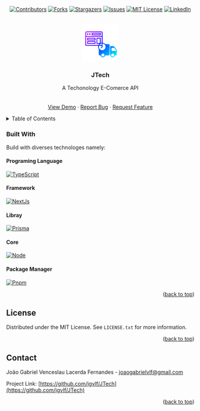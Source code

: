 <!-- Improved compatibility of back to top link: See: https://github.com/othneildrew/Best-README-Template/pull/73 -->
<a name="readme-top"></a>
<!--
*** Thanks for checking out the Best-README-Template. If you have a suggestion
*** that would make this better, please fork the repo and create a pull request
*** or simply open an issue with the tag "enhancement".
*** Don't forget to give the project a star!
*** Thanks again! Now go create something AMAZING! :D
-->



<!-- PROJECT SHIELDS -->
<!--
*** I'm using markdown "reference style" links for readability.
*** Reference links are enclosed in brackets [ ] instead of parentheses ( ).
*** See the bottom of this document for the declaration of the reference variables
*** for contributors-url, forks-url, etc. This is an optional, concise syntax you may use.
*** https://www.markdownguide.org/basic-syntax/#reference-style-links
-->

<p align="center">
  <a href="https://github.com/jgvlf/JTech/graphs/contributors"><img alt="Contributors" src="https://img.shields.io/github/contributors/jgvlf/JTech?color=BD00FF&style=plastic"/></a>
  <a href="https://github.com/jgvlf/JTech/network/members"><img alt="Forks" src="https://img.shields.io/github/forks/jgvlf/JTech?color=6F00D8&style=plastic"/></a>
  <a href="https://github.com/jgvlf/JTech/stargazers"><img alt="Stargazers" src="https://img.shields.io/github/stars/jgvlf/JTech?color=0003FF&style=plastic"/></a>
  <a href="https://github.com/jgvlf/JTech/issues"><img alt="Issues" src="https://img.shields.io/github/issues/jgvlf/JTech?color=008BFF&style=plastic"/></a>
  <a href="https://github.com/jgvlf/JTech/blob/deploy/LICENSE.txt"><img alt="MIT License" src="https://img.shields.io/github/license/jgvlf/JTech?color=00FBFF&style=plastic"/></a>
  <a href="https://www.linkedin.com/in/jgvlf/"><img alt="LinkedIn" src="https://img.shields.io/badge/-LinkedIn-black.svg?style=plastic&logo=linkedin&color=0A66C2"/>   </a>
</p>

<!-- [![Contributors][contributors-shield]][contributors-url]
[![Forks][forks-shield]][forks-url]
[![Stargazers][stars-shield]][stars-url]
[![Issues][issues-shield]][issues-url]
[![MIT License][license-shield]][license-url]
[![LinkedIn][linkedin-shield]][linkedin-url] -->



<!-- PROJECT LOGO -->
<br />
<div align="center">
  <a href="https://github.com/jgvlf/JTech">
    <img src="images/JTech_Logo.png" alt="Logo" width="100" height="100">
  </a>

  <h3 align="center">JTech</h3>

  <p align="center">
    A Techonology E-Comerce API
    <br />
    <br />
    <br />
    <a href="https://github.com/jgvlf/JTech">View Demo</a>
    ·
    <a href="https://github.com/jgvlf/JTech/issues">Report Bug</a>
    ·
    <a href="https://github.com/jgvlf/JTech/issues">Request Feature</a>
  </p>
</div>



<!-- TABLE OF CONTENTS -->
<details>
  <summary>Table of Contents</summary>
  <ol>
    <li>
      <a href="#built-with">Built With</a>
      <ol type='1'>
        <li><a href="#programing-language">Programing Language</a></li>
        <li><a href="#framework">Framework</a></li>
        <li><a href="#libray">Libray</a></li>
        <li><a href="#core">Core</a></li>
        <li><a href="#package-manager">Package Manager</a></li>
      </ol>
    </li>
  </ol>
</details>

### Built With

Build with diverses technologes namely:

#### Programing Language
[![TypeScript][TS-shield]][TS-url]

#### Framework
[![NextJs][NextJs-shield]][NextJs-url]

#### Libray

[![Prisma][Prisma-shield]][Prisma-url]

#### Core
[![Node][Node-shield]][Node-url]

#### Package Manager
[![Pnpm][Pnpm-shield]][Pnpm-url]

<p align="right">(<a href="#readme-top">back to top</a>)</p>

<!-- LICENSE -->
## License

Distributed under the MIT License. See `LICENSE.txt` for more information.

<p align="right">(<a href="#readme-top">back to top</a>)</p>



<!-- CONTACT -->
## Contact

João Gabriel Venceslau Lacerda Fernandes - joaogabrielvlf@gmail.com

Project Link: [https://github.com/jgvlf/JTech](https://github.com/jgvlf/JTech)

<p align="right">(<a href="#readme-top">back to top</a>)</p>




<!-- MARKDOWN LINKS & IMAGES -->
<!-- https://www.markdownguide.org/basic-syntax/#reference-style-links -->
[contributors-shield]: https://img.shields.io/github/contributors/jgvlf/JTech?color=BD00FF&style=plastic
[contributors-url]: https://github.com/jgvlf/JTech/graphs/contributors
[forks-shield]: https://img.shields.io/github/forks/jgvlf/JTech?color=6F00D8&style=plastic
[forks-url]: https://github.com/jgvlf/JTech/network/members
[stars-shield]: https://img.shields.io/github/stars/jgvlf/JTech?color=0003FF&style=plastic
[stars-url]: https://github.com/jgvlf/JTech/stargazers
[issues-shield]: https://img.shields.io/github/issues/jgvlf/JTech?color=008BFF&style=plastic
[issues-url]: https://github.com/jgvlf/JTech/issues
[license-shield]: https://img.shields.io/github/license/jgvlf/JTech?color=00FBFF&style=plastic
[license-url]: https://github.com/jgvlf/JTech/blob/deploy/LICENSE.txt
[linkedin-shield]: https://img.shields.io/badge/-LinkedIn-black.svg?style=plastic&logo=linkedin&color=0A66C2
[linkedin-url]: https://www.linkedin.com/in/jgvlf/
<!-- [product-screenshot]: images/screenshot.png -->

[NextJs-shield]: https://img.shields.io/badge/next.js-000000?style=for-the-badge&logo=nextdotjs&logoColor=white
[NextJs-url]: https://nextjs.org/

[Prisma-shield]: https://img.shields.io/badge/Prisma-3982CE?style=for-the-badge&logo=Prisma&logoColor=white
[Prisma-url]: https://www.prisma.io/

[TS-shield]: https://img.shields.io/badge/TypeScript-007ACC?style=for-the-badge&logo=typescript&logoColor=white
[TS-url]: https://www.typescriptlang.org/

[Node-shield]: https://img.shields.io/badge/Node.js-339933?style=for-the-badge&logo=nodedotjs&logoColor=white
[Node-url]: https://nodejs.org/en/

[Pnpm-shield]: https://img.shields.io/badge/Pnpm-4E4E4E?logo=pnpm&style=for-the-badge
[Pnpm-url]: https://pnpm.io/pt/
